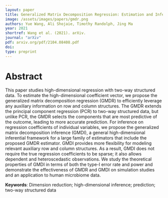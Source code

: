 ```yaml
---
layout: paper
title: Generalized Matrix Decomposition Regression: Estimation and Inference for Two-way Structured Data
image: /assets/images/papers/gmdr.png
authors: Yue Wang, Ali Shojaie, Timothy Randolph, Jing Ma 
year: 2021
shortref: Wang et al. (2021). arXiv.
journal: "arXiv"
pdf: arxiv.org/pdf/2104.08408.pdf
doi: 
type: preprint
---
```


# Abstract

This paper studies high-dimensional regression with two-way structured data. To estimate the high-dimensional coefficient vector, we propose the generalized matrix decomposition regression (GMDR) to efficiently leverage any auxiliary information on row and column structures. The GMDR extends the principal component regression (PCR) to two-way structured data, but unlike PCR, the GMDR selects the components that are most predictive of the outcome, leading to more accurate prediction. For inference on regression coefficients of individual variables, we propose the generalized matrix decomposition inference (GMDI), a general high-dimensional inferential framework for a large family of estimators that include the proposed GMDR estimator. GMDI provides more flexibility for modeling relevant auxiliary row and column structures. As a result, GMDI does not require the true regression coefficients to be sparse; it also allows dependent and heteroscedastic observations. We study the theoretical properties of GMDI in terms of both the type-I error rate and power and demonstrate the effectiveness of GMDR and GMDI on simulation studies and an application to human microbiome data.

**Keywords**: Dimension reduction; high-dimensional inference; prediction; two-way structured data

